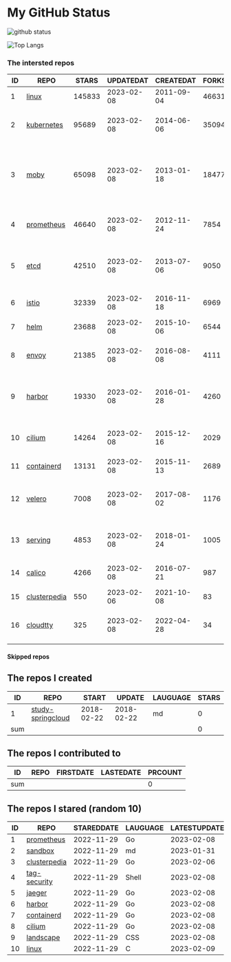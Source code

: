 # My GitHub Status

<img src="https://github-readme-stats-1.yihong0618.vercel.app/api?username=daoqingniu&show_icons=true&&&hide_title=true&count_private=true" alt="github status" />

![Top Langs](https://github-readme-stats-1.yihong0618.vercel.app/api/top-langs/?username=daoqingniu&layout=compact)

<!--START_SECTION:github_repos-->
### The intersted repos
| ID |                              REPO                               | STARS  | UPDATEDAT  | CREATEDAT  | FORKSCOUNT |                                              DESCRIPTIONS                                              |
|----|-----------------------------------------------------------------|--------|------------|------------|------------|--------------------------------------------------------------------------------------------------------|
|  1 | [linux](https://github.com/torvalds/linux)                      | 145833 | 2023-02-08 | 2011-09-04 |      46631 | Linux kernel source tree                                                                               |
|  2 | [kubernetes](https://github.com/kubernetes/kubernetes)          |  95689 | 2023-02-08 | 2014-06-06 |      35094 | Production-Grade Container Scheduling and Management                                                   |
|  3 | [moby](https://github.com/moby/moby)                            |  65098 | 2023-02-08 | 2013-01-18 |      18477 | Moby Project - a collaborative project for the container ecosystem to assemble container-based systems |
|  4 | [prometheus](https://github.com/prometheus/prometheus)          |  46640 | 2023-02-08 | 2012-11-24 |       7854 | The Prometheus monitoring system and time series database.                                             |
|  5 | [etcd](https://github.com/etcd-io/etcd)                         |  42510 | 2023-02-08 | 2013-07-06 |       9050 | Distributed reliable key-value store for the most critical data of a distributed system                |
|  6 | [istio](https://github.com/istio/istio)                         |  32339 | 2023-02-08 | 2016-11-18 |       6969 | Connect, secure, control, and observe services.                                                        |
|  7 | [helm](https://github.com/helm/helm)                            |  23688 | 2023-02-08 | 2015-10-06 |       6544 | The Kubernetes Package Manager                                                                         |
|  8 | [envoy](https://github.com/envoyproxy/envoy)                    |  21385 | 2023-02-08 | 2016-08-08 |       4111 | Cloud-native high-performance edge/middle/service proxy                                                |
|  9 | [harbor](https://github.com/goharbor/harbor)                    |  19330 | 2023-02-08 | 2016-01-28 |       4260 | An open source trusted cloud native registry project that stores, signs, and scans content.            |
| 10 | [cilium](https://github.com/cilium/cilium)                      |  14264 | 2023-02-08 | 2015-12-16 |       2029 | eBPF-based Networking, Security, and Observability                                                     |
| 11 | [containerd](https://github.com/containerd/containerd)          |  13131 | 2023-02-08 | 2015-11-13 |       2689 | An open and reliable container runtime                                                                 |
| 12 | [velero](https://github.com/vmware-tanzu/velero)                |   7008 | 2023-02-08 | 2017-08-02 |       1176 | Backup and migrate Kubernetes applications and their persistent volumes                                |
| 13 | [serving](https://github.com/knative/serving)                   |   4853 | 2023-02-08 | 2018-01-24 |       1005 | Kubernetes-based, scale-to-zero, request-driven compute                                                |
| 14 | [calico](https://github.com/projectcalico/calico)               |   4266 | 2023-02-08 | 2016-07-21 |        987 | Cloud native networking and network security                                                           |
| 15 | [clusterpedia](https://github.com/clusterpedia-io/clusterpedia) |    550 | 2023-02-06 | 2021-10-08 |         83 | The Encyclopedia of Kubernetes clusters                                                                |
| 16 | [cloudtty](https://github.com/cloudtty/cloudtty)                |    325 | 2023-02-08 | 2022-04-28 |         34 | A Friendly Kubernetes CloudShell (Web Terminal) !                                                      |



#### Skipped repos
<!--END_SECTION:github_repos-->

<!--START_SECTION:my_github-->
## The repos I created
| ID  |                                 REPO                                 |   START    |   UPDATE   | LAUGUAGE | STARS |
|-----|----------------------------------------------------------------------|------------|------------|----------|-------|
|   1 | [study-springcloud](https://github.com/daoqingniu/study-springcloud) | 2018-02-22 | 2018-02-22 | md       |     0 |
| sum |                                                                      |            |            |          |     0 |

## The repos I contributed to
| ID  | REPO | FIRSTDATE | LASTEDATE | PRCOUNT |
|-----|------|-----------|-----------|---------|
| sum |      |           |           |       0 |

## The repos I stared (random 10)
| ID |                              REPO                               | STAREDDATE | LAUGUAGE | LATESTUPDATE |
|----|-----------------------------------------------------------------|------------|----------|--------------|
|  1 | [prometheus](https://github.com/prometheus/prometheus)          | 2022-11-29 | Go       | 2023-02-08   |
|  2 | [sandbox](https://github.com/cncf/sandbox)                      | 2022-11-29 | md       | 2023-01-31   |
|  3 | [clusterpedia](https://github.com/clusterpedia-io/clusterpedia) | 2022-11-29 | Go       | 2023-02-06   |
|  4 | [tag-security](https://github.com/cncf/tag-security)            | 2022-11-29 | Shell    | 2023-02-08   |
|  5 | [jaeger](https://github.com/jaegertracing/jaeger)               | 2022-11-29 | Go       | 2023-02-08   |
|  6 | [harbor](https://github.com/goharbor/harbor)                    | 2022-11-29 | Go       | 2023-02-08   |
|  7 | [containerd](https://github.com/containerd/containerd)          | 2022-11-29 | Go       | 2023-02-08   |
|  8 | [cilium](https://github.com/cilium/cilium)                      | 2022-11-29 | Go       | 2023-02-08   |
|  9 | [landscape](https://github.com/cncf/landscape)                  | 2022-11-29 | CSS      | 2023-02-08   |
| 10 | [linux](https://github.com/torvalds/linux)                      | 2022-11-29 | C        | 2023-02-09   |

<!--END_SECTION:my_github-->

